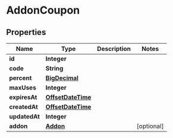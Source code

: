 # AddonCoupon

## Properties
Name | Type | Description | Notes
------------ | ------------- | ------------- | -------------
**id** | **Integer** |  | 
**code** | **String** |  | 
**percent** | [**BigDecimal**](BigDecimal.md) |  | 
**maxUses** | **Integer** |  | 
**expiresAt** | [**OffsetDateTime**](OffsetDateTime.md) |  | 
**createdAt** | [**OffsetDateTime**](OffsetDateTime.md) |  | 
**updatedAt** | **Integer** |  | 
**addon** | [**Addon**](Addon.md) |  |  [optional]
